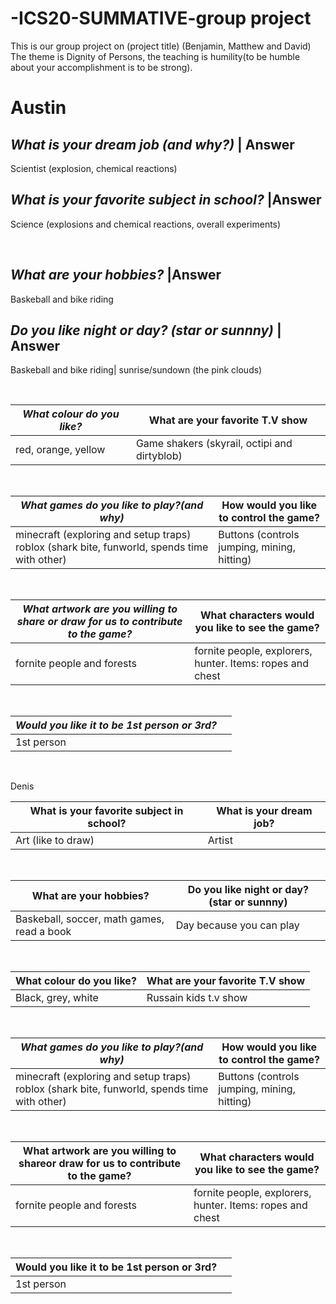 # -ICS20-SUMMATIVE-group project
This is our group project on (project title) (Benjamin, Matthew and David)
The theme is Dignity of Persons, the teaching is humility(to be humble about your accomplishment is to be strong).

<h1> Austin </h1>

<i> What is your dream job (and why?) </i>| Answer
---------------------------------------------
  Scientist (explosion, chemical reactions)

<i> What is your favorite subject in school? </i>|Answer 
----------------------------------------------------------------
Science (explosions and chemical reactions, overall experiments)

<br>

<i> What are your hobbies? </i>|Answer
-------------------------
Baskeball and bike riding


<i> Do you like night or day? (star or sunnny) </i> | Answer
------------------------------------------------------------
Baskeball and bike riding| sunrise/sundown (the pink clouds)

<br>

<i> What colour do you like? </i>| What are your favorite T.V show
-----------------------------|--------------------------
red, orange, yellow|Game shakers (skyrail, octipi and dirtyblob)

<br>

<i> What games do you like to play?(and why) <i> | How would you like to control the game?
---------------------------------------|---------------------------------
minecraft (exploring and setup traps) roblox (shark bite, funworld, spends time with other)| Buttons (controls jumping, mining, hitting)

<br>

<i> What artwork are you willing to share or draw for us to contribute to the game?| What characters would you like to see the game? </i>
----------------------------------------------------|----------------------------------------------
fornite people and forests  |fornite people, explorers, hunter. Items: ropes and chest

<br>

<i> Would you like it to be 1st person or 3rd? </i> | | 
-----|-----
1st person||

<br>

Denis


What is your favorite subject in school?| What is your dream job?| 
-------------------------------|---------------
Art (like to draw)| Artist

<br>

What are your hobbies?| Do you like night or day? (star or sunnny)
---------------------------------------|-------------------------
Baskeball, soccer, math games, read a book| Day because you can play

<br>

What colour do you like?| What are your favorite T.V show
-----------------------------|--------------------------
Black, grey, white| Russain kids t.v show

<br>

<i> What games do you like to play?(and why) </i> | How would you like to control the game?
---------------------------------------|---------------------------------
minecraft (exploring and setup traps) roblox (shark bite, funworld, spends time with other)| Buttons (controls jumping, mining, hitting)

<br>

What artwork are you willing to shareor draw for us to contribute to the game?| What characters would you like to see the game?
----------------------------------------------------|----------------------------------------------
fornite people and forests  |fornite people, explorers, hunter. Items: ropes and chest

<br>

Would you like it to be 1st person or 3rd?| | 
-----|-----
1st person||









